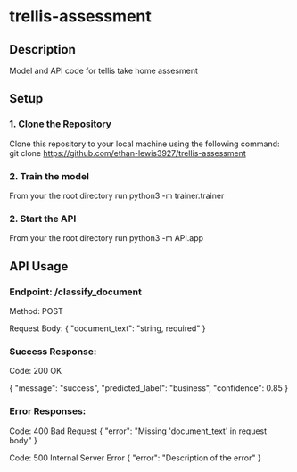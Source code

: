 # trellis-assessment

## Description
Model and API code for tellis take home assesment

## Setup

### 1. Clone the Repository
Clone this repository to your local machine using the following command:
git clone https://github.com/ethan-lewis3927/trellis-assessment

### 2. Train the model
From your the root directory run
python3 -m trainer.trainer

### 2. Start the API
From your the root directory run
python3 -m API.app


## API Usage

### Endpoint: /classify_document
Method: POST

Request Body:
{
  "document_text": "string, required"
}

### Success Response:
Code: 200 OK

{
  "message": "success",
  "predicted_label": "business",
  "confidence": 0.85
}

### Error Responses:
Code: 400 Bad Request
{
  "error": "Missing 'document_text' in request body"
}

Code: 500 Internal Server Error
{
  "error": "Description of the error"
}

